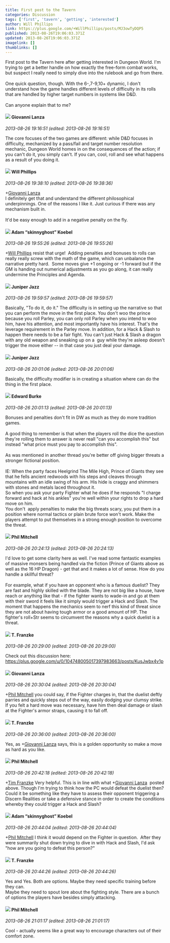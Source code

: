 ```yaml
---
title: First post to the Tavern
categories: Discussion
tags: ['first', 'tavern', 'getting', 'interested']
author: Will Phillips
link: https://plus.google.com/+WillPhillips/posts/MJ3owTyDQP5
published: 2013-08-26T19:06:03.371Z
updated: 2013-08-26T19:06:03.371Z
imagelink: []
thumblinks: []
---
```


First post to the Tavern here after getting interested in Dungeon World. I&#39;m trying to get a better handle on how exactly the free-form combat works, but suspect I really need to simply dive into the rulebook and go from there.<br /><br />One quick question, though. With the 6-,7-9,10+ dynamic, I don&#39;t understand how the game handles different levels of difficulty in its rolls that are handled by higher target numbers in systems like D&amp;D.<br /><br />Can anyone explain that to me?
<div id='comment z13ifhjanzy2djent23egfaawszhjjhs4'>
  <h4><img src='{{site.baseurl}}//images/avatars/102768177673605279668_photo.jpg'> Giovanni Lanza</h4>
      <p><cite>2013-08-26 19:16:51 (edited: 2013-08-26 19:16:51)</cite></p>
        <p>The core focuses of the two games are different: while D&amp;D focuses in difficulty, mechanized by a pass/fail and target number resolution mechanic, Dungeon World homes in on the consequences of the action; if you can&#39;t do it, you simply can&#39;t. If you can, cool, roll and see what happens as a result of you doing it.</p>
</div>
        

<div id='comment z13ifhjanzy2djent23egfaawszhjjhs4'>
  <h4><img src='{{site.baseurl}}//images/avatars/117141362324376102376_photo.jpg'> Will Phillips</h4>
      <p><cite>2013-08-26 19:38:10 (edited: 2013-08-26 19:38:36)</cite></p>
        <p><span class="proflinkWrapper"><span class="proflinkPrefix">+</span><a class="proflink" href="https://plus.google.com/102768177673605279668" oid="102768177673605279668">Giovanni Lanza</a></span><br />I definitely get that and understand the different philosophical underpinnings. One of the reasons I like it. Just curious if there was any mechanism built in.<br /><br />It&#39;d be easy enough to add in a negative penalty on the fly.</p>
</div>
        

<div id='comment z13ifhjanzy2djent23egfaawszhjjhs4'>
  <h4><img src='{{site.baseurl}}//images/avatars/112484087750169360510_photo.jpg'> Adam “skinnyghost” Koebel</h4>
      <p><cite>2013-08-26 19:55:26 (edited: 2013-08-26 19:55:26)</cite></p>
        <p><span class="proflinkWrapper"><span class="proflinkPrefix">+</span><a class="proflink" href="https://plus.google.com/117141362324376102376" oid="117141362324376102376">Will Phillips</a></span> resist that urge!  Adding penalties and bonuses to rolls can really really screw with the math of the game, which can unbalance the narrative pretty hard.  Some moves give +1 ongoing or -1 forward but if the GM is handing out numerical adjustments as you go along, it can really undermine the Principles and Agenda.</p>
</div>
        

<div id='comment z13ifhjanzy2djent23egfaawszhjjhs4'>
  <h4><img src='{{site.baseurl}}//images/avatars/109759425182093744832_photo.jpg'> Juniper Jazz</h4>
      <p><cite>2013-08-26 19:59:57 (edited: 2013-08-26 19:59:57)</cite></p>
        <p>Basically, &quot;To do it, do it.&quot; The difficulty is in setting up the narrative so that you can perform the move in the first place. You don&#39;t woo the prince because you roll Parley, you can only roll Parley when you intend to woo him, have his attention, and most importantly have his interest. That&#39;s the leverage requirement in the Parley move. In addition, for a Hack &amp; Slash to happen there needs to be a fair fight. You can&#39;t just Hack &amp; Slash a dragon with any old weapon and sneaking up on a  guy while they&#39;re asleep doesn&#39;t trigger the move either -- in that case you just deal your damage.</p>
</div>
        

<div id='comment z13ifhjanzy2djent23egfaawszhjjhs4'>
  <h4><img src='{{site.baseurl}}//images/avatars/109759425182093744832_photo.jpg'> Juniper Jazz</h4>
      <p><cite>2013-08-26 20:01:06 (edited: 2013-08-26 20:01:06)</cite></p>
        <p>Basically, the difficulty modifier is in creating a situation where can do the thing in the first place.</p>
</div>
        

<div id='comment z13ifhjanzy2djent23egfaawszhjjhs4'>
  <h4><img src='{{site.baseurl}}//images/avatars/115289408999762405053_photo.jpg'> Edward Burke</h4>
      <p><cite>2013-08-26 20:01:13 (edited: 2013-08-26 20:01:13)</cite></p>
        <p>Bonuses and penalties don&#39;t fit in DW as much as they do more tradition games.<br /><br />A good thing to remember is that when the players roll the dice the question they&#39;re rolling them to answer is never reall &quot;can you accomplish this&quot; but instead &quot;what price must you pay to accomplish this&quot;.<br /><br />As was mentioned in another thread you&#39;re better off giving bigger threats a stronger fictional position.<br /><br />IE: When the party faces Heelgrind The Mile High, Prince of Giants they see that he fells ancient redwoods with his steps and cleaves through mountains with an idle swing of his arm. His hide is craggy and shimmers with stones and metals laced throughout it.<br />So when you ask your party Fighter what he does if he responds &quot;I charge forward and hack at his ankles&quot; you&#39;re well within your rights to drop a hard move on him.<br />You don&#39;t  apply penalties to make the big threats scary, you put them in a position where normal tactics or plain brute force won&#39;t work. Make the players attempt to put themselves in a strong enough position to overcome the threat.</p>
</div>
        

<div id='comment z13ifhjanzy2djent23egfaawszhjjhs4'>
  <h4><img src='{{site.baseurl}}//images/avatars/101592849302751864503_photo.jpg'> Phil Mitchell</h4>
      <p><cite>2013-08-26 20:24:13 (edited: 2013-08-26 20:24:13)</cite></p>
        <p>I&#39;d love to get some clarity here as well. I&#39;ve read some fantastic examples of massive monsers being handled via the fiction (Prince of Giants above as well as the 16 HP Dragon) - get that and it makes a lot of sense. How do you handle a skillful threat? <br /><br />For example, what if you have an opponent who is a famous duelist? They are fast and highly skilled with the blade. They are not big like a house, have reach or anything like that - if the fighter wants to wade-in and go at them with their sword it feels like it simply would trigger a Hack and Slash. The moment that happens the mechanics seem to nerf this kind of threat since they are not about having tough armor or a good amount of HP. The fighter&#39;s roll+Str seems to circumvent the reasons why a quick duelist is a threat.</p>
</div>
        

<div id='comment z13ifhjanzy2djent23egfaawszhjjhs4'>
  <h4><img src='{{site.baseurl}}//images/avatars/110330901807759406775_photo.jpg'> T. Franzke</h4>
      <p><cite>2013-08-26 20:29:00 (edited: 2013-08-26 20:29:00)</cite></p>
        <p>Check out this discussion here: <br /><a href="https://plus.google.com/u/0/104748005017397983663/posts/KusJwbx4v1p" class="ot-anchor">https://plus.google.com/u/0/104748005017397983663/posts/KusJwbx4v1p</a></p>
</div>
        

<div id='comment z13ifhjanzy2djent23egfaawszhjjhs4'>
  <h4><img src='{{site.baseurl}}//images/avatars/102768177673605279668_photo.jpg'> Giovanni Lanza</h4>
      <p><cite>2013-08-26 20:30:04 (edited: 2013-08-26 20:30:04)</cite></p>
        <p><span class="proflinkWrapper"><span class="proflinkPrefix">+</span><a class="proflink" href="https://plus.google.com/101592849302751864503" oid="101592849302751864503">Phil Mitchell</a></span> you could say, if the Fighter charges in, that the duelist deftly parries and quickly steps out of the way, easily dodging your clumsy strike. If you felt a hard move was necessary, have him then deal damage or slash at the Fighter&#39;s armor straps, causing it to fall off.</p>
</div>
        

<div id='comment z13ifhjanzy2djent23egfaawszhjjhs4'>
  <h4><img src='{{site.baseurl}}//images/avatars/110330901807759406775_photo.jpg'> T. Franzke</h4>
      <p><cite>2013-08-26 20:36:00 (edited: 2013-08-26 20:36:00)</cite></p>
        <p>Yes, as <span class="proflinkWrapper"><span class="proflinkPrefix">+</span><a class="proflink" href="https://plus.google.com/102768177673605279668" oid="102768177673605279668">Giovanni Lanza</a></span> says, this is a golden opportunity so make a move as hard as you like. </p>
</div>
        

<div id='comment z13ifhjanzy2djent23egfaawszhjjhs4'>
  <h4><img src='{{site.baseurl}}//images/avatars/101592849302751864503_photo.jpg'> Phil Mitchell</h4>
      <p><cite>2013-08-26 20:42:18 (edited: 2013-08-26 20:42:18)</cite></p>
        <p><span class="proflinkWrapper"><span class="proflinkPrefix">+</span><a class="proflink" href="https://plus.google.com/110330901807759406775" oid="110330901807759406775">Tim Franzke</a></span> Very helpful. This is in line with what <span class="proflinkWrapper"><span class="proflinkPrefix">+</span><a class="proflink" href="https://plus.google.com/102768177673605279668" oid="102768177673605279668">Giovanni Lanza</a></span>  posted above. Though I&#39;m trying to think how the PC would defeat the duelist then? Could it be something like they have to assess their opponent triggering a Discern Realities or take a defensive stance in order to create the conditions whereby they could trigger a Hack and Slash?</p>
</div>
        

<div id='comment z13ifhjanzy2djent23egfaawszhjjhs4'>
  <h4><img src='{{site.baseurl}}//images/avatars/112484087750169360510_photo.jpg'> Adam “skinnyghost” Koebel</h4>
      <p><cite>2013-08-26 20:44:04 (edited: 2013-08-26 20:44:04)</cite></p>
        <p><span class="proflinkWrapper"><span class="proflinkPrefix">+</span><a class="proflink" href="https://plus.google.com/101592849302751864503" oid="101592849302751864503">Phil Mitchell</a></span> I think it would depend on the Fighter in question.  After they were summarily shut down trying to dive in with Hack and Slash, I&#39;d ask &quot;how are you going to defeat this person?&quot;</p>
</div>
        

<div id='comment z13ifhjanzy2djent23egfaawszhjjhs4'>
  <h4><img src='{{site.baseurl}}//images/avatars/110330901807759406775_photo.jpg'> T. Franzke</h4>
      <p><cite>2013-08-26 20:44:26 (edited: 2013-08-26 20:44:26)</cite></p>
        <p>Yes and Yes. Both are options. Maybe they need specific training before they can. <br />Maybe they need to spout lore about the fighting style. There are a bunch of options the players have besides simply attacking. </p>
</div>
        

<div id='comment z13ifhjanzy2djent23egfaawszhjjhs4'>
  <h4><img src='{{site.baseurl}}//images/avatars/101592849302751864503_photo.jpg'> Phil Mitchell</h4>
      <p><cite>2013-08-26 21:01:17 (edited: 2013-08-26 21:01:17)</cite></p>
        <p>Cool - actually seems like a great way to encourage characters out of their comfort zone. </p>
</div>
        